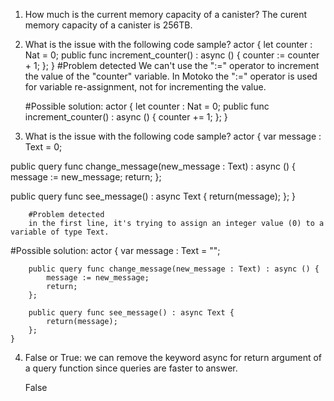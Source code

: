 1. How much is the current memory capacity of a canister?
    The curent memory capacity of a canister is 256TB.


2. What is the issue with the following code sample?
actor {
  let counter : Nat = 0;
  public func increment_counter() : async () {
    counter := counter + 1;
  };
}
    #Problem detected
        We can't use the ":=" operator to increment the value of the "counter" variable.
         In Motoko the ":=" operator is used for variable re-assignment, not for incrementing the value.

    #Possible solution:
            actor {
  let counter : Nat = 0;
  public func increment_counter() : async () {
    counter += 1;
  };
}


3. What is the issue with the following code sample?
actor {
  var message : Text = 0;

  public query func change_message(new_message : Text) : async () {
    message := new_message;
    return;
  };
  
  public query func see_message() : async Text {
    return(message);
  };
}

        #Problem detected
        in the first line, it's trying to assign an integer value (0) to a variable of type Text. 

#Possible solution:
    actor {
        var message : Text = "";

        public query func change_message(new_message : Text) : async () {
            message := new_message;
            return;
        };
  
        public query func see_message() : async Text {
            return(message);
        };
    }


4. False or True: we can remove the keyword async for return argument of a query function since queries are faster to answer.
    
    False